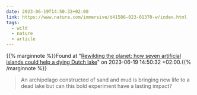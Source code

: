```yaml
---
date: 2023-06-19T14:50:32+02:00
link: https://www.nature.com/immersive/d41586-023-01370-w/index.html
tags:
  - wild
  - nature
  - article
---
```

{{% marginnote %}}Found at "[Rewilding the planet: how seven artificial islands could help a dying Dutch lake](https://web.archive.org/web/20230619145032/https://www.nature.com/immersive/d41586-023-01370-w/index.html)" on 2023-06-19 14:50:32 +02:00.{{% /marginnote %}}

> An archipelago constructed of sand and mud is bringing new life to a dead lake but can this bold experiment have a lasting impact?